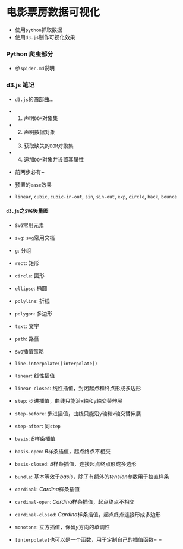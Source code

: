 # 电影票房数据可视化

- 使用`python`抓取数据
- 使用`d3.js`制作可视化效果

### Python 爬虫部分

- 参`spider.md`说明

### d3.js 笔记

- `d3.js`的四部曲...
 - 1. 声明`DOM`对象集
 - 2. 声明数据对象
 - 3. 获取缺失的`DOM`对象集
 - 4. 追加`DOM`对象并设置其属性
 - 前两步必有~

- 预置的`ease`效果
 - `linear`, `cubic`, `cubic-in-out`, `sin`, `sin-out`, `exp`, `circle`, `back`, `bounce`

#### `d3.js`之`SVG`矢量图

- `SVG`常用元素
 - `svg`: `svg`常用文档
 - `g`: 分组
 - `rect`: 矩形
 - `circle`: 圆形
 - `ellipse`: 椭圆
 - `polyline`: 折线
 - `polygon`: 多边形
 - `text`: 文字
 - `path`: 路径

- `SVG`插值策略
 - `line.interpolate([interpolate])`
 - `linear`: 线性插值
 - `linear-closed`: 线性插值，封闭起点和终点形成多边形
 - `step`: 步进插值，曲线只能沿`x`轴和`y`轴交替伸展
 - `step-before`: 步进插值，曲线只能沿`y`轴和`x`轴交替伸展
 - `step-after`: 同`step`
 - `basis`: *B*样条插值
 - `basis-open`: *B*样条插值，起点终点不相交
 - `basis-closed`: *B*样条插值，连接起点终点形成多边形
 - `bundle`: 基本等效于*basis*，除了有额外的*tension*参数用于拉直样条
 - `cardinal`: *Cardina*样条插值
 - `cardinal-open`: *Cardina*样条插值，起点终点不相交
 - `cardinal-closed`: *Cardina*样条插值，起点终点连接形成多边形
 - `monotone`: 立方插值，保留*y*方向的单调性
 - `[interpolate]`也可以是一个函数，用于定制自己的插值函数= =
